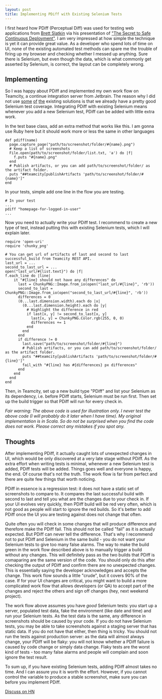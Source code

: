 ```yaml
---
layout: post
title: Implementing PDiff with Existing Selenium Tests
---
```


I first heard how PDiff (Perceptual Diff) was used for testing web applications from [Brett Slatkin](http://www.onebigfluke.com/) via his presentation of ["The Secret to Safe Continuous Deployment"](http://www.youtube.com/watch?v=UMnZiTL0tUc). I am very impressed at how simple the technique is yet it can provide great value. As a developer who spend lots of time on UI, none of the existing automated test methods can spare me the trouble of firing up my browser and checking whether I messed up anything. Sure there is Selenium, but even though the data, which is what commonly get asserted by Selenium, is correct, the layout can be completely wrong.

## Implementing

So I was happy about PDiff and implemented my own work flow on Teamcity, a continue integration server from Jetbrain. The reason why I did not use [some](https://github.com/bslatkin/dpxdt) [of](https://github.com/facebook/huxley) [the](https://github.com/BBC-News/wraith) existing solutions is that we already have a pretty good Selenium test coverage. Integrating PDiff with existing Selenium means whenever you add a new Selenium test, PDiff can be added with little extra work.

In the test base class, add an extra method that works like this. I am gonna use Ruby here but it should work more or less the same in other languages

    def pdiff(name)
      page.capture_page("path/to/screenshot/folder/#{name}.png")
      # Keep a list of screenshots
      File.open(path/to/screenshot/folder/list.txt, 'a') do |f|
        f.puts "#{name}.png"
      end
      # Publish artifacts, or you can add path/to/screenshot/folder/ as the artifact folder.
      puts "##teamcity[publishArtifacts 'path/to/screenshot/folder/#{name}']"
    end



In your tests, simple add one line in the flow you are testing.

    # In your test
    ...	
    pdiff "homepage-for-logged-in-user"
    ...



Now you need to actually write your PDiff test. I recommend to create a new type of test, instead putting this with existing Selenium tests, which I will explain later.

    require 'open-uri'
    require 'chunky_png'
    
    # You can get url of artifacts of last and second to last successful_build from Teamcity REST API.
    last_url = ...
    second_to_last_url = ...
    open("last_url/#{list.text}") do |f|
    f.each_line do |line|
        it "#{line} should not have any differences" do  
          last = ChunkyPNG::Image.from_io(open("last_url/#{line}", 'rb'))
          second_to_last = ChunkyPNG::Image.from_io(open("second_to_last_url/#{line}", 'rb'))
          differences = 0
          (0...last.dimension.width).each do |x|
            (0...last.dimension.height).each do |y|
              # Highlight the difference in red
              if last[x, y] != second_to_last[x, y]
                last[x, y] = ChunkyPNG.Color.rgb(255, 0, 0)
                differences += 1
              end
            end
          end
          if difference != 0
            last.save("path/to/screenshot/folder/#{line}")
            # Publish artifacts, or you can add path/to/screenshot/folder/ as the artifact folder.
            puts "##teamcity[publishArtifacts 'path/to/screenshot/folder/#{line}']"
            fail_with "#{line} has #{differences} px differences"
          end
        end
      end
    end



Then, in Teamcity, set up a new build type "PDiff" and list your Selenium as its dependency, i.e. before PDiff starts, Selenium must be run first. Then set up the build trigger so that PDiff will run for every check in.

*Fair warning: The above code is used for illustration only. I never test the above code (I will probably do it later when I have time). My original implementation is in Scala. So do not be surprised when you find the code does not work. Please correct any mistakes if you spot any.*

## Thoughts

After implementing PDiff, it actually caught lots of unexpected changes in UI, which would be only discovered at a very late stage without PDiff. As the extra effort when writing tests is minimal, whenever a new Selenium test is added, PDiff tests will be added. Things goes well and everyone is happy, the end. Of course that's not the truth. The work flow is far from perfect and there are quite few things that worth noticing.

PDiff in essence is a regression test: it does not have a static set of screenshots to compare to. It compares the last successful build with second to last and tell you what are the changes due to your check in. If your UI evolves very quickly, then PDiff build will be red very often, which is not good as people will start to ignore the red builds. So it's better to add PDiff once the UI you are testing against does not change that often.

Quite often you will check in some changes that will produce difference and therefore make the PDiff fail. This should not be called "fail" as it is actually expected. But PDiff can never tell the difference. That's why I recommend not to put PDiff and Selenium in the same build - you do not want your Selenium tests to give too many false alarms. The way to make the build green in the work flow described above is to manually trigger a build without any changes. This will definitely pass as the two builds that PDiff is comaparing are the same version of the code. You should only do this after checking the output of PDiff and confirm there are no unexpected changes. This is essentially saying the developer acknowledges and accepts the change. This work flow sounds a little "crude", but it covers 90% of the case. If for your UI changes are critical, you might want to build a more complicated work flow that allows developers (or QA) to accept part of the changes and reject the others and sign off changes (hey, next weekend project).

The work flow above assumes you have *good* Selenium tests: you start up a server, populated test data, fake the environment (like date and time) and run your Selenium tests. As the test data is the same, any difference in screenshots should be caused by your code. If you do not have Selenium tests, you may be able to take screenshots against a staging server that has static data. If you do not have that either, then thing is tricky. You should not run the tests against production server: as the data will almost always change, your PDiff will be flaky: you will not know whether a PDiff failure is caused by code change or simply data change. Flaky tests are the worst kind of tests - too many false alarms and people will complain and soon ignore the test result.

To sum up, if you have existing Selenium tests, adding PDiff almost takes no time. And I can assure you it is worth the effort. However, if you cannot control the variable to produce a stable screenshot, make sure you can before you implement PDiff.

[Discuss on HN](https://news.ycombinator.com/item?id=6191782)